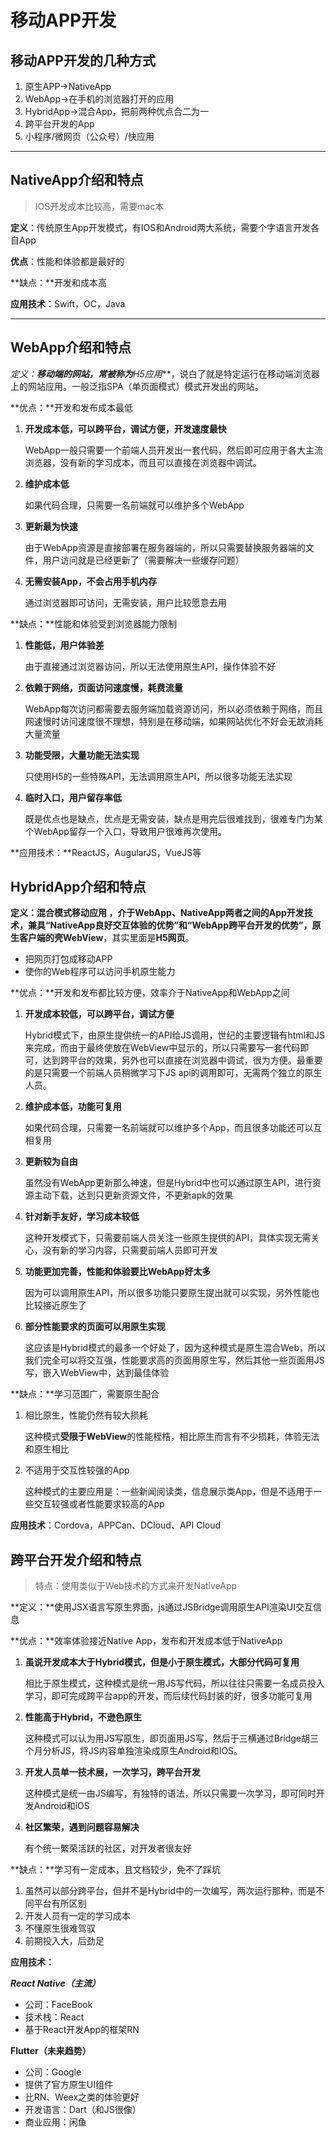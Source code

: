 # 移动APP开发

## 移动APP开发的几种方式

1. 原生APP->NativeApp
2. WebApp->在手机的浏览器打开的应用
3. HybridApp->混合App，把前两种优点合二为一
4. 跨平台开发的App
5. 小程序/微网页（公众号）/快应用

---

## NativeApp介绍和特点

> IOS开发成本比较高，需要mac本

**定义**：传统原生App开发模式，有IOS和Android两大系统，需要个字语言开发各自App

**优点**：性能和体验都是最好的

**缺点：**开发和成本高

**应用技术**：Swift，OC，Java

---

## WebApp介绍和特点

**定义：**移动端的网站，常被称为***H5应用***，说白了就是特定运行在移动端浏览器上的网站应用。一般泛指SPA（单页面模式）模式开发出的网站。

**优点：**开发和发布成本最低

1. **开发成本低，可以跨平台，调试方便，开发速度最快**

   WebApp一般只需要一个前端人员开发出一套代码，然后即可应用于各大主流浏览器，没有新的学习成本，而且可以直接在浏览器中调试。

2. **维护成本低**

   如果代码合理，只需要一名前端就可以维护多个WebApp

3. **更新最为快速**

   由于WebApp资源是直接部署在服务器端的，所以只需要替换服务器端的文件，用户访问就是已经更新了（需要解决一些缓存问题）

4. **无需安装App，不会占用手机内存**

   通过浏览器即可访问，无需安装，用户比较愿意去用

**缺点：**性能和体验受到浏览器能力限制

1. **性能低，用户体验差**

   由于直接通过浏览器访问，所以无法使用原生API，操作体验不好

2. **依赖于网络，页面访问速度慢，耗费流量**

   WebApp每次访问都需要去服务端加载资源访问，所以必须依赖于网络，而且网速慢时访问速度很不理想，特别是在移动端，如果网站优化不好会无故消耗大量流量

3. **功能受限，大量功能无法实现**

   只使用H5的一些特殊API，无法调用原生API，所以很多功能无法实现

4. **临时入口，用户留存率低**

   既是优点也是缺点，优点是无需安装，缺点是用完后很难找到，很难专门为某个WebApp留存一个入口，导致用户很难再次使用。

**应用技术：**ReactJS，AugularJS，VueJS等

## HybridApp介绍和特点

**定义：**混合模式移动应用 ，介于WebApp、NativeApp两者之间的App开发技术，兼具“NativeApp良好交互体验的优势”和“WebApp跨平台开发的优势”，原生客户端的壳**WebView**，其实里面是**H5网页**。

- 把网页打包成移动APP
- 使你的Web程序可以访问手机原生能力

**优点：**开发和发布都比较方便，效率介于NativeApp和WebApp之间

1. **开发成本较低，可以跨平台，调试方便**

   Hybrid模式下，由原生提供统一的API给JS调用，世纪的主要逻辑有html和JS来完成，而由于最终使放在WebView中显示的，所以只需要写一套代码即可，达到跨平台的效果，另外也可以直接在浏览器中调试，很为方便。最重要的是只需要一个前端人员稍微学习下JS api的调用即可，无需两个独立的原生人员。

2. **维护成本低，功能可复用**

   如果代码合理，只需要一名前端就可以维护多个App，而且很多功能还可以互相复用

3. **更新较为自由**

   虽然没有WebApp更新那么神速，但是Hybrid中也可以通过原生API，进行资源主动下载，达到只更新资源文件，不更新apk的效果

4. **针对新手友好，学习成本较低**

   这种开发模式下，只需要前端人员关注一些原生提供的API，具体实现无需关心，没有新的学习内容，只需要前端人员即可开发

5. **功能更加完善，性能和体验要比WebApp好太多**

   因为可以调用原生API，所以很多功能只要原生提出就可以实现，另外性能也比较接近原生了

6. **部分性能要求的页面可以用原生实现**

   这应该是Hybrid模式的最多一个好处了，因为这种模式是原生混合Web，所以我们完全可以将交互强，性能要求高的页面用原生写，然后其他一些页面用JS写，嵌入WebView中，达到最佳体验

**缺点：**学习范围广，需要原生配合

1. 相比原生，性能仍然有较大损耗

   这种模式**受限于WebView**的性能桎梏，相比原生而言有不少损耗，体验无法和原生相比

2. 不适用于交互性较强的App

   这种模式的主要应用是：一些新闻阅读类，信息展示类App，但是不适用于一些交互较强或者性能要求较高的App

**应用技术**：Cordova，APPCan、DCloud、API Cloud

## 跨平台开发介绍和特点

> 特点：使用类似于Web技术的方式来开发NativeApp

**定义：**使用JSX语言写原生界面，js通过JSBridge调用原生API渲染UI交互信息

**优点：**效率体验接近Native App，发布和开发成本低于NativeApp

1. **虽说开发成本大于Hybrid模式，但是小于原生模式，大部分代码可复用**

   相比于原生模式，这种模式是统一用JS写代码，所以往往只需要一名成员投入学习，即可完成跨平台app的开发，而后续代码封装的好，很多功能可复用

2. **性能高于Hybrid，不逊色原生**

   这种模式可以认为用JS写原生，即页面用JS写，然后于三横通过Bridge胡三个月分析JS，将JS内容单独渲染成原生Android和IOS。

3. **开发人员单一技术展，一次学习，跨平台开发**

   这种模式是统一由JS编写，有独特的语法，所以只需要一次学习，即可同时开发Android和iOS

4. **社区繁荣，遇到问题容易解决**

   有个统一繁荣活跃的社区，对开发者很友好

**缺点：**学习有一定成本，且文档较少，免不了踩坑

1. 虽然可以部分跨平台，但并不是Hybrid中的一次编写，两次运行那种，而是不同平台有所区别
2. 开发人员有一定的学习成本
3. 不懂原生很难驾驭
4. 前期投入大，后劲足

**应用技术：**

***React Native（主流）***

- 公司：FaceBook
- 技术栈：React
- 基于React开发App的框架RN

**Flutter（未来趋势）**

- 公司：Google
- 提供了官方原生UI组件
- 比RN、Weex之类的体验更好
- 开发语言：Dart（和JS很像）
- 商业应用：闲鱼





